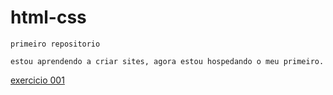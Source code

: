 # html-css
    primeiro repositorio

    estou aprendendo a criar sites, agora estou hospedando o meu primeiro.

<a target="_blank" href="matheusgpereira.github.io/html-css/exercicios/ex001">exercicio 001 </a>